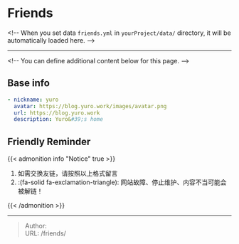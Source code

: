 # Friends


&lt;!-- When you set data `friends.yml` in `yourProject/data/` directory, it will be automatically loaded here. --&gt;

---

&lt;!-- You can define additional content below for this page. --&gt;

## Base info

```yaml
- nickname: yuro
  avatar: https://blog.yuro.work/images/avatar.png
  url: https://blog.yuro.work
  description: Yuro&#39;s home
```

## Friendly Reminder

{{&lt; admonition info &#34;Notice&#34; true &gt;}}

1. 如需交换友链，请按照以上格式留言
2. :(fa-solid fa-exclamation-triangle): 网站故障、停止维护、内容不当可能会被解链！


{{&lt; /admonition &gt;}}


---

> Author:   
> URL: /friends/  

